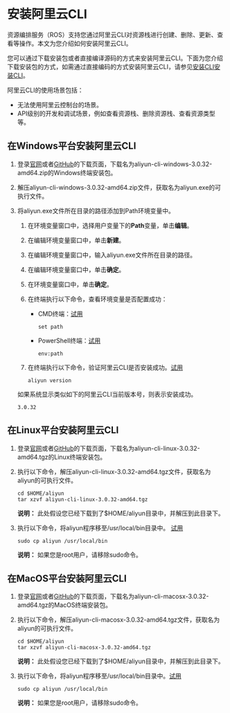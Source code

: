 # 安装阿里云CLI

资源编排服务（ROS）支持您通过阿里云CLI对资源栈进行创建、删除、更新、查看等操作。本文为您介绍如何安装阿里云CLI。

您可以通过下载安装包或者直接编译源码的方式来安装阿里云CLI。下面为您介绍下载安装包的方式，如需通过直接编码的方式安装阿里云CLI，请参见[安装CLI](https://help.aliyun.com/document_detail/90765.html)[安装CLI](https://www.alibabacloud.com/help/zh/doc-detail/90765.htm)。

阿里云CLI的使用场景包括：

-   无法使用阿里云控制台的场景。
-   API级别的开发和调试场景，例如查看资源栈、删除资源栈、查看资源类型等。

## 在Windows平台安装阿里云CLI

1.  登录[官网](https://aliyuncli.alicdn.com/aliyun-cli-windows-latest-amd64.zip)或者[GitHub](https://github.com/aliyun/aliyun-cli/releases)的下载页面，下载名为aliyun-cli-windows-3.0.32-amd64.zip的Windows终端安装包。

2.  解压aliyun-cli-windows-3.0.32-amd64.zip文件，获取名为aliyun.exe的可执行文件。

3.  将aliyun.exe文件所在目录的路径添加到Path环境变量中。

    1.  在环境变量窗口中，选择用户变量下的**Path**变量，单击**编辑**。

    2.  在编辑环境变量窗口中，单击**新建**。

    3.  在编辑环境变量窗口中，输入aliyun.exe文件所在目录的路径。

    4.  在编辑环境变量窗口中，单击**确定**。

    5.  在环境变量窗口中，单击**确定**。

    6.  在终端执行以下命令，查看环境变量是否配置成功：

        -   CMD终端：[试用](https://api.aliyun.com/new#/tutorial?id=121510)

            ```
            set path
            ```

        -   PowerShell终端：[试用](https://api.aliyun.com/new#/tutorial?id=121510)

            ```
            env:path
            ```

    7.  在终端执行以下命令，验证阿里云CLI是否安装成功。[试用](https://api.aliyun.com/new#/tutorial?id=121510)

        ```
        aliyun version
        ```

    如果系统显示类似如下的阿里云CLI当前版本号，则表示安装成功。

    ```
    3.0.32
    ```


## 在Linux平台安装阿里云CLI

1.  登录[官网](https://aliyuncli.alicdn.com/aliyun-cli-linux-3.0.32-amd64.tgz)或者[GitHub](https://github.com/aliyun/aliyun-cli/releases)的下载页面，下载名为aliyun-cli-linux-3.0.32-amd64.tgz的Linux终端安装包。

2.  执行以下命令，解压aliyun-cli-linux-3.0.32-amd64.tgz文件，获取名为aliyun的可执行文件。

    ```
    cd $HOME/aliyun
    tar xzvf aliyun-cli-linux-3.0.32-amd64.tgz
    ```

    **说明：** 此处假设您已经下载到了$HOME/aliyun目录中，并解压到此目录下。

3.  执行以下命令，将aliyun程序移至/usr/local/bin目录中。 [试用](https://api.aliyun.com/new#/tutorial?id=121541)

    ```
    sudo cp aliyun /usr/local/bin
    ```

    **说明：** 如果您是root用户，请移除sudo命令。


## 在MacOS平台安装阿里云CLI

1.  登录[官网](https://aliyuncli.alicdn.com/aliyun-cli-macosx-3.0.32-amd64.tgz)或者[GitHub](https://github.com/aliyun/aliyun-cli/releases)的下载页面，下载名为aliyun-cli-macosx-3.0.32-amd64.tgz的MacOS终端安装包。

2.  执行以下命令，解压aliyun-cli-macosx-3.0.32-amd64.tgz文件，获取名为aliyun的可执行文件。

    ```
    cd $HOME/aliyun
    tar xzvf aliyun-cli-macosx-3.0.32-amd64.tgz
    ```

    **说明：** 此处假设您已经下载到了$HOME/aliyun目录中，并解压到此目录下。

3.  执行以下命令，将aliyun程序移至/usr/local/bin目录中。[试用](https://api.aliyun.com/new#/tutorial?id=121544)

    ```
    sudo cp aliyun /usr/local/bin
    ```

    **说明：** 如果您是root用户，请移除sudo命令。


